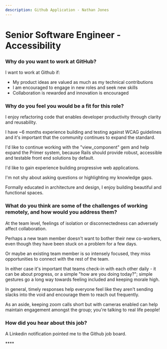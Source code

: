 ```yaml
---
description: Github Application - Nathan Jones
---
```


# Senior Software Engineer - Accessibility

### Why do you want to work at GitHub?

I want to work at Github if:

* My product ideas are valued as much as my technical contributions
* I am encouraged to engage in new roles and seek new skills
* Collaboration is rewarded and innovation is encouraged

### Why do you feel you would be a fit for this role?

I enjoy refactoring code that enables developer productivity through clarity and reusability.

I have ~6 months experience building and testing against WCAG guidelines and it's important that the community continues to expand the standard.

I'd like to continue working with the "view\_component" gem and help expand the Primer system, because Rails should provide robust, accessible and testable front end solutions by default.

I'd like to gain experience building progressive web applications.

I'm not shy about asking questions or highlighting my knowledge gaps.

Formally educated in architecture and design, I enjoy building beautiful and functional spaces.

### What do you think are some of the challenges of working remotely, and how would you address them?

At the team level, feelings of isolation or disconnectedness can adversely affect collaboration. 

Perhaps a new team member doesn't want to bother their new co-workers, even though they have been stuck on a problem for a few days.

Or maybe an existing team member is so intensely focused, they miss opportunities to connect with the rest of the team.

In either case it's important that teams check-in with each other daily - it can be about progress, or a simple "how are you doing today?"; simple gestures go a long way towards feeling included and keeping morale high.

In general, timely responses help everyone feel like they aren't sending slacks into the void and encourage them to reach out frequently.

As an aside, keeping zoom calls short but with cameras enabled can help maintain engagement amongst the group; you're talking to real life people!

### **How did you hear about this job?**

A Linkedin notification pointed me to the Github job board.

\*\*\*\*

### 



